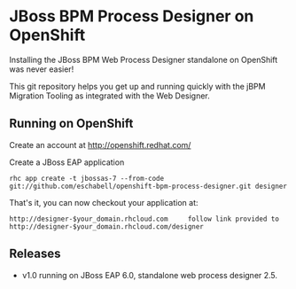 JBoss BPM Process Designer on OpenShift 
===========================================
Installing the JBoss BPM Web Process Designer standalone on OpenShift was never easier!

This git repository helps you get up and running quickly with the jBPM
Migration Tooling as integrated with the Web Designer.


Running on OpenShift
----------------------

Create an account at http://openshift.redhat.com/

Create a JBoss EAP application

    rhc app create -t jbossas-7 --from-code git://github.com/eschabell/openshift-bpm-process-designer.git designer

That's it, you can now checkout your application at:

    http://designer-$your_domain.rhcloud.com     follow link provided to http://designer-$your_domain.rhcloud.com/designer

Releases
---------

- v1.0 running on JBoss EAP 6.0, standalone web process designer 2.5.
